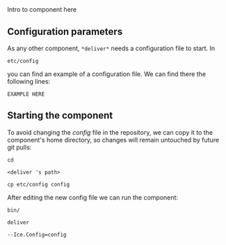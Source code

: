 ```
```
#
``` deliver
```
Intro to component here


## Configuration parameters
As any other component,
``` *deliver* ```
needs a configuration file to start. In

    etc/config

you can find an example of a configuration file. We can find there the following lines:

    EXAMPLE HERE

    
## Starting the component
To avoid changing the *config* file in the repository, we can copy it to the component's home directory, so changes will remain untouched by future git pulls:

    cd

``` <deliver 's path> ```

    cp etc/config config
    
After editing the new config file we can run the component:

    bin/

```deliver ```

    --Ice.Config=config
